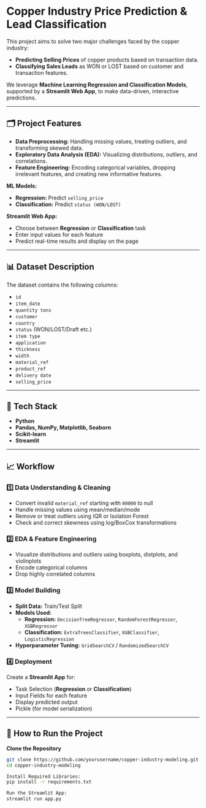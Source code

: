 # Copper Industry Price Prediction & Lead Classification

This project aims to solve two major challenges faced by the copper industry:

- **Predicting Selling Prices** of copper products based on transaction data.
- **Classifying Sales Leads** as WON or LOST based on customer and transaction features.

We leverage **Machine Learning Regression and Classification Models**, supported by a **Streamlit Web App**, to make data-driven, interactive predictions.

---

## 🗂️ Project Features

- **Data Preprocessing:** Handling missing values, treating outliers, and transforming skewed data.
- **Exploratory Data Analysis (EDA):** Visualizing distributions, outliers, and correlations.
- **Feature Engineering:** Encoding categorical variables, dropping irrelevant features, and creating new informative features.

**ML Models:**

- **Regression:** Predict `selling_price`
- **Classification:** Predict `status (WON/LOST)`

**Streamlit Web App:**

- Choose between **Regression** or **Classification** task
- Enter input values for each feature
- Predict real-time results and display on the page

---

## 📊 Dataset Description

The dataset contains the following columns:

- `id`
- `item_date`
- `quantity tons`
- `customer`
- `country`
- `status` (WON/LOST/Draft etc.)
- `item type`
- `application`
- `thickness`
- `width`
- `material_ref`
- `product_ref`
- `delivery date`
- `selling_price`

---

## 🚀 Tech Stack

- **Python**
- **Pandas, NumPy, Matplotlib, Seaborn**
- **Scikit-learn**
- **Streamlit**

---

## 📈 Workflow

### 1️⃣ Data Understanding & Cleaning
- Convert invalid `material_ref` starting with `00000` to null  
- Handle missing values using mean/median/mode  
- Remove or treat outliers using IQR or Isolation Forest  
- Check and correct skewness using log/BoxCox transformations  

### 2️⃣ EDA & Feature Engineering
- Visualize distributions and outliers using boxplots, distplots, and violinplots  
- Encode categorical columns  
- Drop highly correlated columns  

### 3️⃣ Model Building
- **Split Data:** Train/Test Split  
- **Models Used:**
  - **Regression:** `DecisionTreeRegressor`, `RandomForestRegressor`, `XGBRegressor`
  - **Classification:** `ExtraTreesClassifier`, `XGBClassifier`, `LogisticRegression`
- **Hyperparameter Tuning:** `GridSearchCV` / `RandomizedSearchCV`  

### 4️⃣ Deployment
Create a **Streamlit App** for:

- Task Selection (**Regression** or **Classification**)
- Input Fields for each feature
- Display predicted output
- Pickle (for model serialization)

---

## 📑 How to Run the Project

**Clone the Repository**
```bash
git clone https://github.com/yourusername/copper-industry-modeling.git
cd copper-industry-modeling

Install Required Libraries:
pip install -r requirements.txt

Run the Streamlit App:
streamlit run app.py


